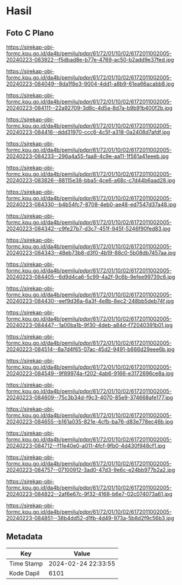 # Hasil

## Foto C Plano

https://sirekap-obj-formc.kpu.go.id/da4b/pemilu/pdpr/61/72/01/10/02/6172011002005-20240223-083922--f5dbad8e-b77e-4769-ac50-b2add9e37fed.jpg

https://sirekap-obj-formc.kpu.go.id/da4b/pemilu/pdpr/61/72/01/10/02/6172011002005-20240223-084049--8da1f8e3-9004-4dd1-a8b9-61ea66acabb8.jpg

https://sirekap-obj-formc.kpu.go.id/da4b/pemilu/pdpr/61/72/01/10/02/6172011002005-20240223-084111--22a92709-3d8c-4d5a-8d7a-b9b91b400f2b.jpg

https://sirekap-obj-formc.kpu.go.id/da4b/pemilu/pdpr/61/72/01/10/02/6172011002005-20240223-084416--ddd31970-ccc6-4c5f-a318-0a2408d7afdf.jpg

https://sirekap-obj-formc.kpu.go.id/da4b/pemilu/pdpr/61/72/01/10/02/6172011002005-20240223-084233--296a4a55-faa8-4c9e-aa11-1f561a41eeeb.jpg

https://sirekap-obj-formc.kpu.go.id/da4b/pemilu/pdpr/61/72/01/10/02/6172011002005-20240223-083826--88115e38-bba5-4ce6-a68c-c7d44b6aad28.jpg

https://sirekap-obj-formc.kpu.go.id/da4b/pemilu/pdpr/61/72/01/10/02/6172011002005-20240223-084330--b4b54fc7-8708-4eb0-ae48-ed7547d37a48.jpg

https://sirekap-obj-formc.kpu.go.id/da4b/pemilu/pdpr/61/72/01/10/02/6172011002005-20240223-084342--c9fe27b7-d3c7-451f-945f-5246f90fed83.jpg

https://sirekap-obj-formc.kpu.go.id/da4b/pemilu/pdpr/61/72/01/10/02/6172011002005-20240223-084343--48eb73b8-d3f0-4b19-88c0-5b08db7457aa.jpg

https://sirekap-obj-formc.kpu.go.id/da4b/pemilu/pdpr/61/72/01/10/02/6172011002005-20240223-084405--6d9d4ca6-5c99-4a2f-9c6b-9efee99739c6.jpg

https://sirekap-obj-formc.kpu.go.id/da4b/pemilu/pdpr/61/72/01/10/02/6172011002005-20240223-084430--eef9d36a-6a3f-4e8b-8ec2-248bb5deb74f.jpg

https://sirekap-obj-formc.kpu.go.id/da4b/pemilu/pdpr/61/72/01/10/02/6172011002005-20240223-084447--1a00ba1b-9f30-4deb-a84d-f72040391b01.jpg

https://sirekap-obj-formc.kpu.go.id/da4b/pemilu/pdpr/61/72/01/10/02/6172011002005-20240223-084514--8a7d4f65-07ac-45d2-9491-b666d29eee6b.jpg

https://sirekap-obj-formc.kpu.go.id/da4b/pemilu/pdpr/61/72/01/10/02/6172011002005-20240223-084549--9f89974a-f202-4ab6-9166-e3172696ce8a.jpg

https://sirekap-obj-formc.kpu.go.id/da4b/pemilu/pdpr/61/72/01/10/02/6172011002005-20240223-084609--75c3b34d-f9c3-4070-85e9-374668afe177.jpg

https://sirekap-obj-formc.kpu.go.id/da4b/pemilu/pdpr/61/72/01/10/02/6172011002005-20240223-084655--b161a035-821e-4cfb-ba76-d83e778ec46b.jpg

https://sirekap-obj-formc.kpu.go.id/da4b/pemilu/pdpr/61/72/01/10/02/6172011002005-20240223-084712--f11e40e0-a011-4fcf-9fb0-4d430f948cf1.jpg

https://sirekap-obj-formc.kpu.go.id/da4b/pemilu/pdpr/61/72/01/10/02/6172011002005-20240223-084757--07100912-3ad0-47d3-9e6c-e24bb977b2a2.jpg

https://sirekap-obj-formc.kpu.go.id/da4b/pemilu/pdpr/61/72/01/10/02/6172011002005-20240223-084822--2af6e67c-9f32-4168-b6e7-02c074073a61.jpg

https://sirekap-obj-formc.kpu.go.id/da4b/pemilu/pdpr/61/72/01/10/02/6172011002005-20240223-084851--38b4dd52-d1fb-4d49-973a-5b8d2f9c56b3.jpg


## Metadata

| Key        | Value               |
| ---------- | ------------------- |
| Time Stamp | 2024-02-24 22:33:55 |
| Kode Dapil | 6101                |



